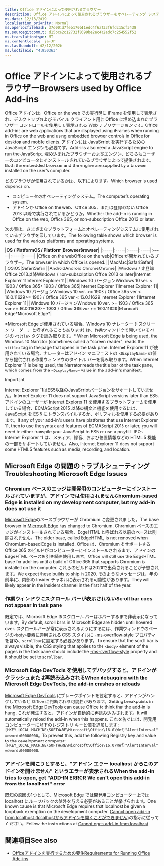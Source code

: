 ```yaml
---
title: Office アドインによって使用されるブラウザー
description: Office アドインによって使用されるブラウザーをオペレーティング システムおよび Office バージョンが決定する方法を指定します。
ms.date: 12/13/2019
localization_priority: Normal
ms.openlocfilehash: 37d001d7feb170b11edc4f6a233f6fdc15cf3438
ms.sourcegitcommit: d15bca2c12732f8599be2ec4b2adc7c254552f52
ms.translationtype: MT
ms.contentlocale: ja-JP
ms.lasthandoff: 02/12/2020
ms.locfileid: "41950363"
---
```

# <a name="browsers-used-by-office-add-ins"></a><span data-ttu-id="bde35-103">Office アドインによって使用されるブラウザー</span><span class="sxs-lookup"><span data-stu-id="bde35-103">Browsers used by Office Add-ins</span></span>

<span data-ttu-id="bde35-104">Office アドインは、Office on the web での実行時に iFrame を使用して表示され、デスクトップおよびモバイル クライアント用に Office に埋め込まれたブラウザー コントロールを使用して表示される Web アプリケーションです。</span><span class="sxs-lookup"><span data-stu-id="bde35-104">Office add-ins are web applications that are displayed using iFrames when running in Office on the web and using embedded browser controls in Office for desktop and mobile clients.</span></span> <span data-ttu-id="bde35-105">アドインには JavaScript を実行するための JavaScript エンジンも必要です。</span><span class="sxs-lookup"><span data-stu-id="bde35-105">Add-ins also need a JavaScript engine to run the JavaScript.</span></span> <span data-ttu-id="bde35-106">埋め込まれたブラウザーおよびエンジン、どちらもユーザーのコンピュータにインストールされているブラウザによって提供されます。</span><span class="sxs-lookup"><span data-stu-id="bde35-106">Both the embedded browser and the engine are supplied by a browser installed on the user’s computer.</span></span>

<span data-ttu-id="bde35-107">どのブラウザが使用されているかは、以下によります。</span><span class="sxs-lookup"><span data-stu-id="bde35-107">Which browser is used depends on:</span></span>

- <span data-ttu-id="bde35-108">コンピュータのオペレーティングシステム。</span><span class="sxs-lookup"><span data-stu-id="bde35-108">The computer’s operating system.</span></span>
- <span data-ttu-id="bde35-109">アドインが Office on the web、Office 365、または登録のない Office 2013 以降で実行されているかどうか。</span><span class="sxs-lookup"><span data-stu-id="bde35-109">Whether the add-in is running in Office on the web, Office 365, or non-subscription Office 2013 or later.</span></span>

<span data-ttu-id="bde35-110">次の表は、さまざまなプラットフォームとオペレーティングシステムに使用されているブラウザを示しています。</span><span class="sxs-lookup"><span data-stu-id="bde35-110">The following table shows which browser is used for the various platforms and operating systems.</span></span>

|<span data-ttu-id="bde35-111">**OS / Platform**</span><span class="sxs-lookup"><span data-stu-id="bde35-111">**OS / Platform**</span></span>|<span data-ttu-id="bde35-112">**Browser**</span><span class="sxs-lookup"><span data-stu-id="bde35-112">**Browser**</span></span>|
|:-----|:-----|:-----|:-----|:-----|:-----|:-----|
|<span data-ttu-id="bde35-113">Office on the web</span><span class="sxs-lookup"><span data-stu-id="bde35-113">Office on the web</span></span>|<span data-ttu-id="bde35-114">Office が開かれているブラウザー。</span><span class="sxs-lookup"><span data-stu-id="bde35-114">The browser in which Office is opened.</span></span>|
|<span data-ttu-id="bde35-115">Mac</span><span class="sxs-lookup"><span data-stu-id="bde35-115">Mac</span></span>|<span data-ttu-id="bde35-116">Safari</span><span class="sxs-lookup"><span data-stu-id="bde35-116">Safari</span></span>|
|<span data-ttu-id="bde35-117">iOS</span><span class="sxs-lookup"><span data-stu-id="bde35-117">iOS</span></span>|<span data-ttu-id="bde35-118">Safari</span><span class="sxs-lookup"><span data-stu-id="bde35-118">Safari</span></span>|
|<span data-ttu-id="bde35-119">Android</span><span class="sxs-lookup"><span data-stu-id="bde35-119">Android</span></span>|<span data-ttu-id="bde35-120">Chrome</span><span class="sxs-lookup"><span data-stu-id="bde35-120">Chrome</span></span>|
|<span data-ttu-id="bde35-121">Windows / 非登録 Office 2013以降</span><span class="sxs-lookup"><span data-stu-id="bde35-121">Windows / non-subscription Office 2013 or later</span></span>|<span data-ttu-id="bde35-122">Internet Explorer 11</span><span class="sxs-lookup"><span data-stu-id="bde35-122">Internet Explorer 11</span></span>|
|<span data-ttu-id="bde35-123">Windows 10 バージョン</span><span class="sxs-lookup"><span data-stu-id="bde35-123">Windows 10 ver.</span></span> <span data-ttu-id="bde35-124">< 1903 / Office 365</span><span class="sxs-lookup"><span data-stu-id="bde35-124">< 1903 / Office 365</span></span>|<span data-ttu-id="bde35-125">Internet Explorer 11</span><span class="sxs-lookup"><span data-stu-id="bde35-125">Internet Explorer 11</span></span>|
|<span data-ttu-id="bde35-126">Windows 10 バージョン</span><span class="sxs-lookup"><span data-stu-id="bde35-126">Windows 10 ver.</span></span> <span data-ttu-id="bde35-127">>= 1903 / Office 365 ver < 16.0.11629</span><span class="sxs-lookup"><span data-stu-id="bde35-127">>= 1903 / Office 365 ver < 16.0.11629</span></span>|<span data-ttu-id="bde35-128">Internet Explorer 11</span><span class="sxs-lookup"><span data-stu-id="bde35-128">Internet Explorer 11</span></span>|
|<span data-ttu-id="bde35-129">Windows 10 バージョン</span><span class="sxs-lookup"><span data-stu-id="bde35-129">Windows 10 ver.</span></span> <span data-ttu-id="bde35-130">>= 1903 / Office 365 ver >= 16.0.11629</span><span class="sxs-lookup"><span data-stu-id="bde35-130">>= 1903 / Office 365 ver >= 16.0.11629</span></span>|<span data-ttu-id="bde35-131">Microsoft Edge\*</span><span class="sxs-lookup"><span data-stu-id="bde35-131">Microsoft Edge\*</span></span>|

<span data-ttu-id="bde35-132">\*Microsoft Edge が使用されている場合、Windows 10 ナレーター (「スクリーン リーダー」と呼ばれることもあります) は、作業ウィンドウで開いているページの `<title>` タグを読み取ります。</span><span class="sxs-lookup"><span data-stu-id="bde35-132">\* When Microsoft Edge is being used, the Windows 10 Narrator (sometimes called a "screen reader") reads the `<title>` tag in the page that opens in the task pane.</span></span> <span data-ttu-id="bde35-133">Internet Explorer 11 が使用されている場合、ナレーターはアドイン マニフェストの `<DisplayName>` の値から提供される作業ウィンドウのタイトル バーを読み取ります。</span><span class="sxs-lookup"><span data-stu-id="bde35-133">When Internet Explorer 11 is being used, the Narrator reads the title bar of the task pane, which comes from the `<DisplayName>` value in the add-in's manifest.</span></span>

> [!IMPORTANT]
> <span data-ttu-id="bde35-134">Internet Explorer 11はES5以降のJavaScriptバージョンをサポートしていません。</span><span class="sxs-lookup"><span data-stu-id="bde35-134">Internet Explorer 11 does not support JavaScript versions later than ES5.</span></span> <span data-ttu-id="bde35-135">アドインのユーザーが Internet Explorer 11 を使用するプラットフォームを使用している場合、ECMAScript 2015 以降の構文と機能を使用するには、JavaScript を ES 5 にトランスパイルするか、ポリフィルを使用する必要があります。</span><span class="sxs-lookup"><span data-stu-id="bde35-135">If any of your add-in's users have platforms that use Internet Explorer 11, then to use the syntax and features of ECMAScript 2015 or later, you will need to either transpile your JavaScript to ES5 or use a polyfill.</span></span> <span data-ttu-id="bde35-136">また、Internet Explorer 11 は、メディア、録音、および位置情報などの HTML 5 機能の一部をサポートしていません。</span><span class="sxs-lookup"><span data-stu-id="bde35-136">Also, Internet Explorer 11 does not support some HTML5 features such as media, recording, and location.</span></span>

## <a name="troubleshooting-microsoft-edge-issues"></a><span data-ttu-id="bde35-137">Microsoft Edge の問題のトラブルシューティング</span><span class="sxs-lookup"><span data-stu-id="bde35-137">Troubleshooting Microsoft Edge Issues</span></span>

### <a name="chromium-based-edge-is-installed-on-my-development-computer-but-my-add-in-does-not-use-it"></a><span data-ttu-id="bde35-138">Chromium ベースのエッジは開発用のコンピューターにインストールされていますが、アドインでは使用されません</span><span class="sxs-lookup"><span data-stu-id="bde35-138">Chromium-based Edge is installed on my development computer, but my add-in does not use it</span></span>

<span data-ttu-id="bde35-139">[Microsoft Edge](https://support.microsoft.com/help/4501095/download-the-new-microsoft-edge-based-on-chromium)のベースブラウザーが Chromium に変更されました。</span><span class="sxs-lookup"><span data-stu-id="bde35-139">The base browser in [Microsoft Edge](https://support.microsoft.com/help/4501095/download-the-new-microsoft-edge-based-on-chromium) has changed to Chromium.</span></span> <span data-ttu-id="bde35-140">Chromium ベースのエッジがインストールされている場合、EdgeHTML と呼ばれる以前のベースは削除されません。</span><span class="sxs-lookup"><span data-stu-id="bde35-140">The older base, called EdgeHTML, is not removed when Chromium-based Edge is installed.</span></span> <span data-ttu-id="bde35-141">Office は、Chromium をサポートする Office 365 のビルドがコンピューターにインストールされるまで、アドインの EdgeHTML ベースを引き続き使用します。</span><span class="sxs-lookup"><span data-stu-id="bde35-141">Office will still use the EdgeHTML base for add-ins until a build of Office 365 that supports Chromium is installed on the computer.</span></span> <span data-ttu-id="bde35-142">これらのビルドは2020で出荷されることが予想されます。</span><span class="sxs-lookup"><span data-stu-id="bde35-142">We expect these builds to ship in 2020.</span></span> <span data-ttu-id="bde35-143">そのようなメッセージは、年の前半に、内部の Insider チャネルに表示される可能性があります。</span><span class="sxs-lookup"><span data-stu-id="bde35-143">They will likely appear in the Insiders channel in the first half of the year.</span></span>

### <a name="scroll-bar-does-not-appear-in-task-pane"></a><span data-ttu-id="bde35-144">作業ウィンドウにスクロール バーが表示されない</span><span class="sxs-lookup"><span data-stu-id="bde35-144">Scroll bar does not appear in task pane</span></span>

<span data-ttu-id="bde35-145">既定では、Microsoft Edge のスクロール バーはホバーするまで非表示になっています。</span><span class="sxs-lookup"><span data-stu-id="bde35-145">By default, scroll bars in Microsoft Edge are hidden until hovered over.</span></span> <span data-ttu-id="bde35-146">スクロールバーが常に表示されるようにするには、作業ウィンドウのページの`<body>`要素に適用される CSS スタイルに [-ms-overflow-style](https://developer.mozilla.org/docs/Web/CSS/-ms-overflow-style) プロパティを含め、`scrollbar`に設定する必要があります。</span><span class="sxs-lookup"><span data-stu-id="bde35-146">To ensure that the scroll bar is always visible, the CSS styling that applies to the `<body>` element of the pages in the task pane should include the [-ms-overflow-style](https://developer.mozilla.org/docs/Web/CSS/-ms-overflow-style) property and it should be set to `scrollbar`.</span></span> 

### <a name="when-debugging-with-the-microsoft-edge-devtools-the-add-in-crashes-or-reloads"></a><span data-ttu-id="bde35-147">Microsoft Edge DevTools を使用してデバッグすると、アドインがクラッシュまたは再読み込みされる</span><span class="sxs-lookup"><span data-stu-id="bde35-147">When debugging with the Microsoft Edge DevTools, the add-in crashes or reloads</span></span>

<span data-ttu-id="bde35-148">[Microsoft Edge DevTools](https://www.microsoft.com/p/microsoft-edge-devtools-preview/9mzbfrmz0mnj?rtc=1&activetab=pivot%3Aoverviewtab) にブレークポイントを設定すると、アドインがハングしていると Office に判断される可能性があります。</span><span class="sxs-lookup"><span data-stu-id="bde35-148">Setting breakpoints in the [Microsoft Edge DevTools](https://www.microsoft.com/p/microsoft-edge-devtools-preview/9mzbfrmz0mnj?rtc=1&activetab=pivot%3Aoverviewtab) can cause Office to think that the add-in is hung.</span></span> <span data-ttu-id="bde35-149">これが発生すると、アドインが自動的に再読み込みされます。</span><span class="sxs-lookup"><span data-stu-id="bde35-149">It will automatically reload the add-in when this happens.</span></span> <span data-ttu-id="bde35-150">これを防ぐには、開発用コンピューターに以下のレジストリ キーと値を追加します: `[HKEY_LOCAL_MACHINE\SOFTWARE\Microsoft\Office\16.0\Wef]"AlertInterval"=dword:00000000`。</span><span class="sxs-lookup"><span data-stu-id="bde35-150">To prevent this, add the following Registry key and value to the development computer: `[HKEY_LOCAL_MACHINE\SOFTWARE\Microsoft\Office\16.0\Wef]"AlertInterval"=dword:00000000`.</span></span>

### <a name="when-the-add-in-tries-to-open-get-add-in-error-we-cant-open-this-add-in-from-the-localhost-error"></a><span data-ttu-id="bde35-151">アドインを開こうとすると、"アドイン エラー localhost からこのアドインを開けません" というエラーが表示される</span><span class="sxs-lookup"><span data-stu-id="bde35-151">When the add-in tries to open, get "ADD-IN ERROR We can't open this add-in from the localhost" error</span></span>

<span data-ttu-id="bde35-152">既知の原因の1つとして、Microsoft Edge では開発用コンピューター上では localhost にループバックの除外を与える必要があることが挙げられます。</span><span class="sxs-lookup"><span data-stu-id="bde35-152">One known cause is that Microsoft Edge requires that localhost be given a loopback exemption on the development computer.</span></span> <span data-ttu-id="bde35-153">[Cannot open add-in from localhost (localhostからアドインを開くことができません)](/office/troubleshoot/error-messages/cannot-open-add-in-from-localhost)の指示に従ってください。</span><span class="sxs-lookup"><span data-stu-id="bde35-153">Follow the instructions at [Cannot open add-in from localhost](/office/troubleshoot/error-messages/cannot-open-add-in-from-localhost).</span></span>


## <a name="see-also"></a><span data-ttu-id="bde35-154">関連項目</span><span class="sxs-lookup"><span data-stu-id="bde35-154">See also</span></span>

- [<span data-ttu-id="bde35-155">Officeアドインを実行するための要件</span><span class="sxs-lookup"><span data-stu-id="bde35-155">Requirements for Running Office Add-ins</span></span>](requirements-for-running-office-add-ins.md)
